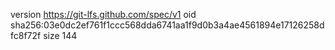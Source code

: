 version https://git-lfs.github.com/spec/v1
oid sha256:03e0dc2ef761f1ccc568dda6741aa1f9d0b3a4ae4561894e17126258dfc8f72f
size 144
